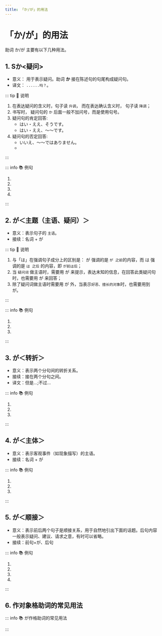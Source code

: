 ```yaml
---
title: 「か/が」的用法
---
```


# 「か/が」的用法

助词 か/が 主要有以下几种用法。

## 1. Sか<疑问>

* 意义： 用于表示疑问。助词 **か** 接在陈述句的句尾构成疑问句。
* 译文： `......吗？`。

::: tip :bookmark: 说明

1. 在表达疑问的含义时，句子读 `升调`， 而在表达确认含义时， 句子读 `降调`；
2. 书写时， 疑问句的 `か` 后面一般不加问号，而是使用句号。
3. 疑问句的肯定回答:
   * はい・ええ、そうです。
   * はい・ええ、〜〜です。
4. 疑问句的否定回答:
   * いいえ、〜〜ではありません。
   * <grammer-content id='ka-0' sentence="いいえ、[違/ちが]います。~~です。" trans='' />

:::

::: info :books: 例句

1. <grammer-content id='ka-1' sentence="あ、[日本/にほん]の[方/かた]です**か**。" trans='啊，是日本人吗？' />
2. <grammer-content id='ka-2' sentence="[王/おう]さんは[日本/にほん][語科/ごか]の[方/かた]です**か**。" trans='小王是日语系的吗？' />
3. <grammer-content id='ka-3' sentence="[王/おう]さんは[高橋/たかはし]さんの[知/し]り[合/あ]いです**か**。" trans='小王是高桥的熟人吗？' />
4. <grammer-content id='ka-4' sentence="ああ、[日本/にほん][語科/ごか]の[方/かた]です**か**。" trans='啊， 是日语系的啊。' />

:::

## 2. が＜主题（主语、疑问）＞

* 意义：表示句子的 `主语`。
* 接续：名词 + が

::: tip :bookmark: 说明

1. 与「は」在强调句子成分上的区别是： が 强调的是 `が 之前`的内容，而 は 强调的是 `は 之后` 的内容，即 `が前は后`；
2. 当 `疑问词` 做主语时，需要用 が 来提示，表达未知的信息，在回答此类疑问句时，也需要用 が 来回答；
3. 除了疑问词做主语时需要用 が 外，当表示`好恶、擅长的对象`时，也需要用到 が。

:::

::: info :books: 例句

1. <grammer-content id='ka-5' sentence="A:[何/なん]**が**[難/むずか]しいですか。" trans='什么比较难啊？' />
   <grammer-content id='ka-6' sentence="B:[助詞/じょし]**が**[難/むずか]しいです。" trans='助词难。' />
2. <grammer-content id='ka-7' sentence="お[寿司/すし]**が**[好/す]きです。" trans='喜欢寿司。' />
3. <grammer-content id='ka-8' sentence="[日本語/にほんご]**が**[上手/じょうず]です。" trans='擅长日语。' />

:::

## 3. が＜转折＞

* 意义：表示两个分句间的转折关系。
* 接续：接在两个分句之间。
* 译文：但是...;不过...

::: info :books: 例句

1. <grammer-content id='ka-9' sentence="「[日本史/にほんし]」は[難/むずか]しくなかったです**が**、「[翻訳/ほんやく]」は[大変/たいへん]でした。" trans='日本历史不是很难，但是翻译就够呛了。' />
2. <grammer-content id='ka-10' sentence="[読解/どっかい]は[大丈夫/だいじょうぶ]でした**が**、[発音/はつおん]はとても[難/むずか]しかったです。" trans='阅读没什么问题，但是发音真的难。' />
3. <grammer-content id='ka-11' sentence="[副会長/ふくかいちょう]は２[年/ねん][生/せい]です**が**、[会長/かいちょう]は４[年/ねん][生/せい]です。" trans='副会长是2年纪的学生，而会长是4年级的。' />

:::

## 4. が＜主体＞

* 意义：表示客观事件（如现象描写）的主语。
* 接续：名词 + が

::: info :books: 例句

1. <grammer-content id='ka-12' sentence="たまに[電話/でんわ]**が**[鳴/な]ります。" trans='偶尔，电话会响。' />
2. <grammer-content id='ka-13' sentence="ベル**が**[鳴/な]ります。" trans='铃声响了。' />
3. <grammer-content id='ka-14' sentence="よく[友達/ともだち]**が**[来/き]ます。" trans='朋友经常来。' />

:::

## 5. が＜顺接＞

* 意义：表示前后两个句子是顺接关系，用于自然地引出下面的话题。后句内容一般表示疑问、建议、请求之意，有时可以省略。
* 接续：前句+が、后句

::: info :books: 例句

1. <grammer-content id='ka-15' sentence="おみやげが[買/か]いたいんです**が**、どこがいいですか。" trans="我打算买点儿特产，去哪儿买好呢。" />
2. <grammer-content id='ka-16' sentence="[日本/にほん][料理/りょうり]が[食/たべ]たいんです**が**、この[近/ちか]くにおいしいお店がありますか。" trans="我想吃日料，附近有好吃的店么。" />
3. <grammer-content id='ka-17' sentence="[来週/らいしゅう]の[発表/はっぴょう]です**が**、どんなテーマがいいでしょうか。" trans="关于下周的发表，用什么主题比较好呢。" />
4. <grammer-content id='ka-18' sentence="すみません、[駅/えき]に[行/い]きたいんです**が**。" trans="抱歉，我想去车站。" />

:::

## 6. 作对象格助词的常见用法

::: info :books: が作格助词的常见用法

<grammer-content sentence="1. 表示**感情的对象**（[好/す]き＆[嫌/きら]い「**一二三人称通用**」，其它的感情形容词**「第一人称」**）" />

<div class="bunpou-block">

   <grammer-content id='ka-19' sentence="[王/おう]さんは[野菜/やさい]**が**[嫌/きら]いです。" trans="小王讨厌吃蔬菜。" />

</div>

<grammer-content sentence="2. 表示**能力的对象**（[上手/じょうず]、[下手/へた]、[得意/とくい]、[苦手/にがて]、[見/み]える、[聞/き]こえる、动词能动态）" />

<div class="bunpou-block">

   <grammer-content id='ka-20' sentence="[私/わたし]は[辛/から]いもの**が**[食/た]べられる。" trans="我能吃辣的东西。" />

</div>

<grammer-content sentence="3. 表示**第一人称的愿望、希望的对象**（たい、ほしい）" />

<div class="bunpou-block">

   <grammer-content id='ka-21' sentence="お[菓子/かし]**が**[食/た]べたい。" trans="我想吃点心" />

</div>

<grammer-content sentence="4. 表示**了解、懂的对象**（わかる）" />

<div class="bunpou-block">

   <grammer-content id='ka-22' sentence="[高橋/たかはし]さんは[中国語/ちゅうごくご]**が**わかります。" trans="高桥会中文。" />

</div>

:::
